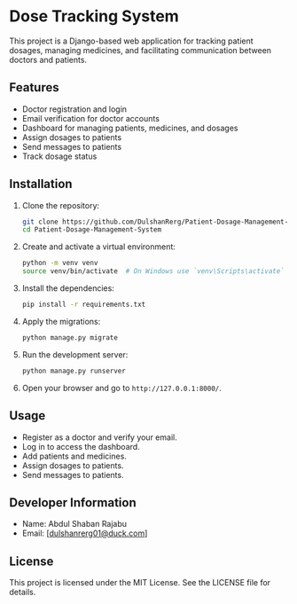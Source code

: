 # Dose Tracking System

This project is a Django-based web application for tracking patient dosages, managing medicines, and facilitating communication between doctors and patients.

## Features

- Doctor registration and login
- Email verification for doctor accounts
- Dashboard for managing patients, medicines, and dosages
- Assign dosages to patients
- Send messages to patients
- Track dosage status

## Installation

1. Clone the repository:
    ```sh
    git clone https://github.com/DulshanRerg/Patient-Dosage-Management-System.git
    cd Patient-Dosage-Management-System
    ```

2. Create and activate a virtual environment:
    ```sh
    python -m venv venv
    source venv/bin/activate  # On Windows use `venv\Scripts\activate`
    ```

3. Install the dependencies:
    ```sh
    pip install -r requirements.txt
    ```

4. Apply the migrations:
    ```sh
    python manage.py migrate
    ```

5. Run the development server:
    ```sh
    python manage.py runserver
    ```

6. Open your browser and go to `http://127.0.0.1:8000/`.

## Usage

- Register as a doctor and verify your email.
- Log in to access the dashboard.
- Add patients and medicines.
- Assign dosages to patients.
- Send messages to patients.

## Developer Information

- Name: Abdul Shaban Rajabu
- Email: [dulshanrerg01@duck.com]


## License

This project is licensed under the MIT License. See the LICENSE file for details.